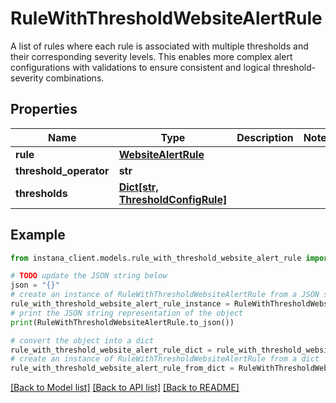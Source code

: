 # RuleWithThresholdWebsiteAlertRule

A list of rules where each rule is associated with multiple thresholds and their corresponding severity levels. This enables more complex alert configurations with validations to ensure consistent and logical threshold-severity combinations.

## Properties

Name | Type | Description | Notes
------------ | ------------- | ------------- | -------------
**rule** | [**WebsiteAlertRule**](WebsiteAlertRule.md) |  | 
**threshold_operator** | **str** |  | 
**thresholds** | [**Dict[str, ThresholdConfigRule]**](ThresholdConfigRule.md) |  | 

## Example

```python
from instana_client.models.rule_with_threshold_website_alert_rule import RuleWithThresholdWebsiteAlertRule

# TODO update the JSON string below
json = "{}"
# create an instance of RuleWithThresholdWebsiteAlertRule from a JSON string
rule_with_threshold_website_alert_rule_instance = RuleWithThresholdWebsiteAlertRule.from_json(json)
# print the JSON string representation of the object
print(RuleWithThresholdWebsiteAlertRule.to_json())

# convert the object into a dict
rule_with_threshold_website_alert_rule_dict = rule_with_threshold_website_alert_rule_instance.to_dict()
# create an instance of RuleWithThresholdWebsiteAlertRule from a dict
rule_with_threshold_website_alert_rule_from_dict = RuleWithThresholdWebsiteAlertRule.from_dict(rule_with_threshold_website_alert_rule_dict)
```
[[Back to Model list]](../README.md#documentation-for-models) [[Back to API list]](../README.md#documentation-for-api-endpoints) [[Back to README]](../README.md)


